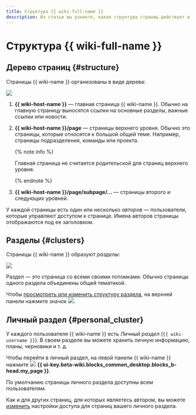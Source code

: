 ```yaml
---
title: Структура {{ wiki-full-name }}
description: Из статьи вы узнаете, какая структура страниц действует в {{ wiki-name }}.
---
```


# Структура {{ wiki-full-name }}

## Дерево страниц {#structure}

Страницы {{ wiki-name }} организованы в виде дерева:

![](../_assets/wiki/wiki-sructure-diagram.png)

1. **{{ wiki-host-name }}** — главная страница {{ wiki-name }}. Обычно на главную страницу выносятся ссылки на основные разделы, важные ссылки или новости.

1. **{{ wiki-host-name }}/page** — страницы верхнего уровня. Обычно это страницы, которые относятся к большой общей теме. Например, страницы подразделения, команды или проекта.

    {% note info %}

    Главная страница не считается родительской для страниц верхнего уровня.

    {% endnote %}

1. **{{ wiki-host-name }}/page/subpage/...** — страницы второго и следующих уровней.

У каждой страницы есть один или несколько _авторов_ — пользователи, которые управляют доступом к странице. Имена авторов страницы отображаются под ее заголовком.

## Разделы {#clusters}

Страницы {{ wiki-name }} образуют _разделы_:

![](../_assets/wiki/clusters.png)

Раздел — это страница со всеми своими потомками. Обычно страницы одного раздела объединены общей тематикой.

Чтобы [просмотреть или изменить структуру раздела](cluster-overview.md#subpages), на верхней панели нажмите значок ![](../_assets/wiki/svg/structure-icon.svg).

## Личный раздел {#personal_cluster}

У каждого пользователя {{ wiki-name }} есть _Личный раздел_ (`{{ wiki-username }}`). В своем разделе вы можете хранить личную информацию, планы, черновики и т. д. 

Чтобы перейти в личный раздел, на левой панели {{ wiki-name }} нажмите ![](../_assets/wiki/svg/go-to-my-page-icon.svg) **{{ ui-key.beta-wiki.blocks_common_desktop.blocks_b-head.my_page }}**.

По умолчанию страницы личного раздела доступны всем пользователям.

Как и для других страниц, для которых являетесь автором, вы можете [изменить](page-management/access-setup.md) настройки доступа для страниц вашего личного раздела.